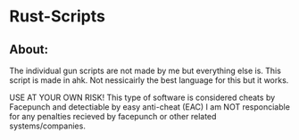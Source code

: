 # Rust-Scripts
About:
--------
The individual gun scripts are not made by me but everything else is.
This script is made in ahk.
Not nessicairly the best language for this but it works.

USE AT YOUR OWN RISK!
This type of software is considered cheats by Facepunch and detectiable by easy anti-cheat (EAC)
I am NOT responciable for any penalties recieved by facepunch or other related systems/companies.
